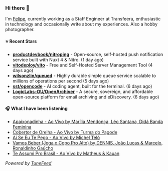 ### Hi there 👋

I'm [Felipe](https://felipevm.com), currently working as a Staff Engineer at Transfeera, enthusiastic in technology and occasionally write about my experiences. Also a hobby photographer.

#### ⭐ Recent Stars
- **[productdevbook/nitroping](https://github.com/productdevbook/nitroping)** - Open-source, self-hosted push notification service built with Nuxt 4 &amp; Nitro. (1 day ago)
- **[vitodeploy/vito](https://github.com/vitodeploy/vito)** - Free and Self-Hosted  Server Management Tool (4 days ago)
- **[wilsonzlin/queued](https://github.com/wilsonzlin/queued)** - Highly durable simple queue service scalable to millions of operations per second (5 days ago)
- **[sst/opencode](https://github.com/sst/opencode)** - AI coding agent, built for the terminal. (6 days ago)
- **[LogicLabs-OU/OpenArchiver](https://github.com/LogicLabs-OU/OpenArchiver)** - A secure, sovereign, and affordable open-source platform for email archiving and eDiscovery. (6 days ago)

#### 🎧 What I have been listening
- [Apaixonadinha - Ao Vivo by Marília Mendonça, Léo Santana, Didá Banda Feminina](https://open.spotify.com/track/0rUL7vUZmCKxB0gS83W3aM)
- [Cobertor de Orelha - Ao Vivo by Turma do Pagode](https://open.spotify.com/track/1XCKlzIqaehohdUTihetGN)
- [Ai Se Eu Te Pego - Ao Vivo by Michel Teló](https://open.spotify.com/track/29vem0DsWK4224LQyxcmA5)
- [Vamos Beber (Joga o Copo Pro Alto) by DENNIS, João Lucas &amp; Marcelo, Ronaldinho Gaúcho](https://open.spotify.com/track/6Fm97GOxpVyW6vhGc46Wj9)
- [Te Assumi Pro Brasil - Ao Vivo by Matheus &amp; Kauan](https://open.spotify.com/track/6P7Uodyh8g40Nyc3no6R8E)

_Powered by [TuneFeed](https://tunefeed.app?ref=github.com)_

